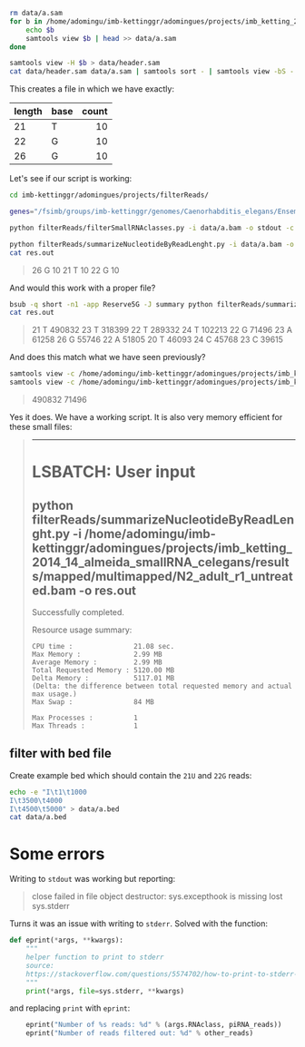```bash
rm data/a.sam
for b in /home/adomingu/imb-kettinggr/adomingues/projects/imb_ketting_2014_14_almeida_smallRNA_celegans/results/small_RNA_classes/N2_adult_r1_untreated.*.bam; do
    echo $b
    samtools view $b | head >> data/a.sam
done

samtools view -H $b > data/header.sam
cat data/header.sam data/a.sam | samtools sort - | samtools view -bS - > data/a.bam
```

This creates a file in which we have exactly:

| length | base | count |
|:-------|:-----|------:|
| 21     | T    | 10    |
| 22     | G    | 10    |
| 26     | G    | 10    |


Let's see if our script is working:

```bash
cd imb-kettinggr/adomingues/projects/filterReads/

genes="/fsimb/groups/imb-kettinggr/genomes/Caenorhabditis_elegans/Ensembl/WBcel235/Annotation/Genes/genes.gtf"

python filterReads/filterSmallRNAclasses.py -i data/a.bam -o stdout -c 21U | intersectBed -abam stdin -b $genes | samtools view 

python filterReads/summarizeNucleotideByReadLenght.py -i data/a.bam -o res.out
cat res.out 
```

> 26      G       10
> 21      T       10
> 22      G       10

And would this work with a proper file?

```bash
bsub -q short -n1 -app Reserve5G -J summary python filterReads/summarizeNucleotideByReadLenght.py -i /home/adomingu/imb-kettinggr/adomingues/projects/imb_ketting_2014_14_almeida_smallRNA_celegans/results/mapped/multimapped/N2_adult_r1_untreated.bam -o res.out
cat res.out 
```
> 21      T       490832
> 23      T       318399
> 22      T       289332
> 24      T       102213
> 22      G       71496
> 23      A       61258
> 26      G       55746
> 22      A       51805
> 20      T       46093
> 24      C       45768
> 23      C       39615

And does this match what we have seen previously?

```bash
samtools view -c /home/adomingu/imb-kettinggr/adomingues/projects/imb_ketting_2014_14_almeida_smallRNA_celegans/results/small_RNA_classes/N2_adult_r1_untreated.21U.bam
samtools view -c /home/adomingu/imb-kettinggr/adomingues/projects/imb_ketting_2014_14_almeida_smallRNA_celegans/results/small_RNA_classes/N2_adult_r1_untreated.22G.bam
```
>490832
>71496

Yes it does. We have a working script. It is also very memory efficient for these small files:

> ------------------------------------------------------------
> # LSBATCH: User input
> python filterReads/summarizeNucleotideByReadLenght.py -i /home/adomingu/imb-kettinggr/adomingues/projects/imb_ketting_2014_14_almeida_smallRNA_celegans/results/mapped/multimapped/N2_adult_r1_untreated.bam -o res.out
> ------------------------------------------------------------
> 
> Successfully completed.
> 
> Resource usage summary:
> 
>     CPU time :               21.08 sec.
>     Max Memory :             2.99 MB
>     Average Memory :         2.99 MB
>     Total Requested Memory : 5120.00 MB
>     Delta Memory :           5117.01 MB
>     (Delta: the difference between total requested memory and actual max usage.)
>     Max Swap :               84 MB
> 
>     Max Processes :          1
>     Max Threads :            1


## filter with bed file

Create example bed which should contain the `21U` and `22G` reads:

```bash
echo -e "I\t1\t1000
I\t3500\t4000
I\t4500\t5000" > data/a.bed
cat data/a.bed
```


# Some errors

Writing to `stdout` was working but reporting:

>close failed in file object destructor:
sys.excepthook is missing
lost sys.stderr

Turns it was an issue with writing to `stderr`. Solved with the function:

```python
def eprint(*args, **kwargs):
    """
    helper function to print to stderr
    source:
    https://stackoverflow.com/questions/5574702/how-to-print-to-stderr-in-python
    """
    print(*args, file=sys.stderr, **kwargs)
```

and replacing `print` with `eprint`:

```python
    eprint("Number of %s reads: %d" % (args.RNAclass, piRNA_reads))
    eprint("Number of reads filtered out: %d" % other_reads)
```
